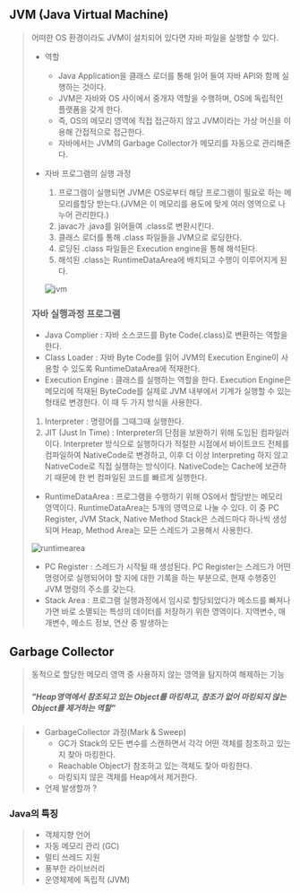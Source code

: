 
## JVM (Java Virtual Machine)
> 어떠한 OS 환경이라도 JVM이 설치되어 있다면 자바 파일을 실행할 수 있다.
> 
> - 역할
> 
>   - Java Application을 클래스 로더를 통해 읽어 들여 자바 API와 함께 실행하는 것이다.
>   - JVM은 자바와 OS 사이에서 중개자 역할을 수행하며, OS에 독립적인 플랫폼을 갖게 한다.
>   - 즉, OS의 메모리 영역에 직접 접근하지 않고 JVM이라는 가상 머신을 이용해 간접적으로 접근한다.
>   - 자바에서는 JVM의 Garbage Collector가 메모리를 자동으로 관리해준다.
> 
> - 자바 프로그램의 실행 과정
> 
>   1. 프로그램이 실행되면 JVM은 OS로부터 해당 프로그램이 필요로 하는 메모리를할당 받는다.(JVM은 이 메모리를 용도에 맞게 여러 영역으로 나누어 관리한다.)
>   2. javac가 .java를 읽어들여 .class로 변환시킨다.
>   3. 클래스 로더를 통해 .class 파일들을 JVM으로 로딩한다.
>   4. 로딩된 .class 파일들은 Execution engine을 통해 해석된다.
>   5. 해석된 .class는 RuntimeDataArea에 배치되고 수행이 이루어지게 된다.
> 
>   ![jvm][image-1]
> 
> ### 자바 실행과정 프로그램
> 
>   - Java Complier : 자바 소스코드를 Byte Code(.class)로 변환하는 역할을 한다.
>   - Class Loader : 자바 Byte Code를 읽어 JVM의 Execution Engine이 사용할 수 있도록 RuntimeDataArea에 적재한다.
>   - Execution Engine : 클래스를 실행하는 역할을 한다. Execution Engine은 메모리에 적재된 ByteCode를 실제로 JVM 내부에서 기계가 실행할 수 있는 형태로 변경한다. 이 때 두 가지 방식을 사용한다.
> 	1. Interpreter : 명령어를 그때그때 실행한다.
> 	2. JIT (Just In Time) : Interpreter의 단점을 보완하기 위해 도입된 컴파일러이다. Interpreter 방식으로 실행하다가 적절한 시점에서 바이트코드 전체를 컴파일하여 NativeCode로 변경하고, 이후 더 이상 Interpreting 하지 않고 NativeCode로 직접 실행하는 방식이다. NativeCode는 Cache에 보관하기 때문에 한 번 컴파일된 코드를 빠르게 실행한다.
>   - RuntimeDataArea : 프로그램을 수행하기 위해 OS에서 할당받는 메모리 영역이다. RuntimeDataArea는 5개의 영역으로 나눌 수 있다. 이 중 PC Register, JVM Stack, Native Method Stack은 스레드마다 하나씩 생성되며 Heap, Method Area는 모든 스레드가 고용해서 사용한다.
> 
>   ![runtimearea][image-2]
> 
>   - PC Register : 스레드가 시작될 때 생성된다. PC Register는 스레드가 어떤 명령어로 실행되어야 할 지에 대한 기록을 하는 부분으로, 현재 수행중인 JVM 명령의 주소를 갖는다.
>   - Stack Area : 프로그램 실행과정에서 임시로 할당되었다가 메소드를 빠져나가면 바로 소멸되는 특성의 데이터를 저장하기 위한 영역이다. 지역변수, 매개변수, 메소드 정보, 연산 중 발생하는 
> 
> 	  





## Garbage Collector

> 동적으로 할당한 메모리 영역 중 사용하지 않는 영역을 탐지하여 해제하는 기능
> 
> ##### "Heap영역에서 참조되고 있는 Object를 마킹하고, 참조가 없어 마킹되지 않는 Object를 제거하는 역할"

> - GarbageCollector 과정(Mark & Sweep)
>   - GC가 Stack의 모든 변수를 스캔하면서 각각 어떤 객체를 참조하고 있는지 찾아 마킹한다.
>   - Reachable Object가 참조하고 있는 객체도 찾아 마킹한다.
>   - 마킹되지 않은 객체를 Heap에서 제거한다.
> - 언제 발생할까 ?
> 	  

### Java의 특징

> - 객체지향 언어
> - 자동 메모리 관리 (GC)
> - 멀티 쓰레드 지원
> - 풍부한 라이브러리 
> - 운영체제에 독립적 (JVM)

[image-1]:	https://hanul-dev.netlify.app/static/58da7d76d6a2d6b85b78337a837a6c07/fcda8/jvm.png
[image-2]:	https://hanul-dev.netlify.app/static/b894198e3c298b9515496a43c1abf1f5/fc778/runtimearea.png